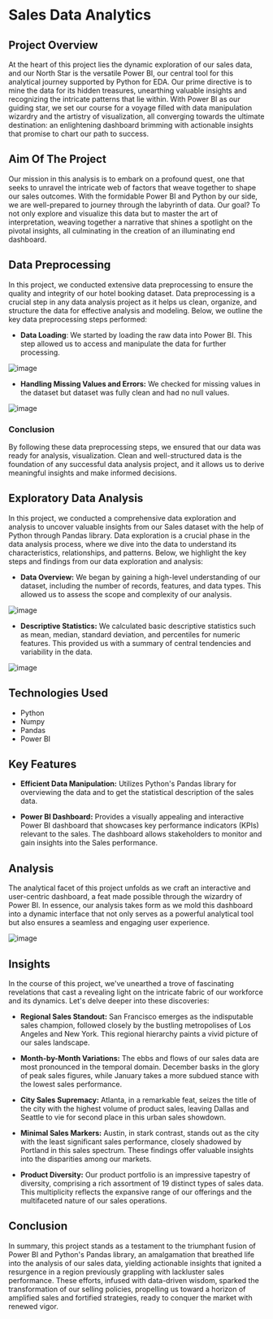 
# Sales Data Analytics


## Project Overview


At the heart of this project lies the dynamic exploration of our sales data, and our North Star is the versatile Power BI, our central tool for this analytical journey supported by Python for EDA. Our prime directive is to mine the data for its hidden treasures, unearthing valuable insights and recognizing the intricate patterns that lie within. With Power BI as our guiding star, we set our course for a voyage filled with data manipulation wizardry and the artistry of visualization, all converging towards the ultimate destination: an enlightening dashboard brimming with actionable insights that promise to chart our path to success.


## Aim Of The Project


Our mission in this analysis is to embark on a profound quest, one that seeks to unravel the intricate web of factors that weave together to shape our sales outcomes. With the formidable Power BI and Python by our side, we are well-prepared to journey through the labyrinth of data. Our goal? To not only explore and visualize this data but to master the art of interpretation, weaving together a narrative that shines a spotlight on the pivotal insights, all culminating in the creation of an illuminating end dashboard.
## Data Preprocessing

In this project, we conducted extensive data preprocessing to ensure the quality and integrity of our hotel booking dataset. Data preprocessing is a crucial step in any data analysis project as it helps us clean, organize, and structure the data for effective analysis and modeling. Below, we outline the key data preprocessing steps performed:

* **Data Loading**: We started by loading the raw data into Power BI. This step allowed us to access and manipulate the data for further processing. 

![image](https://github.com/harshk2320/MeriSkill_HR_Analytics/assets/139095684/bf9c8d70-4dd7-4854-9e7e-18d14fc502b8)

* **Handling Missing Values and Errors:** We checked for missing values in the dataset but dataset was fully clean and had no null values.

![image](https://github.com/harshk2320/MeriSkill_HR_Analytics/assets/139095684/d2687031-87fa-4b7b-8366-86f5764aa401)

### Conclusion

By following these data preprocessing steps, we ensured that our data was ready for analysis, visualization. Clean and well-structured data is the foundation of any successful data analysis project, and it allows us to derive meaningful insights and make informed decisions.
## Exploratory Data Analysis

In this project, we conducted a comprehensive data exploration and analysis to uncover valuable insights from our Sales dataset with the help of Python through Pandas library. Data exploration is a crucial phase in the data analysis process, where we dive into the data to understand its characteristics, relationships, and patterns. Below, we highlight the key steps and findings from our data exploration and analysis:

* **Data Overview:** We began by gaining a high-level understanding of our dataset, including the number of records, features, and data types. This allowed us to assess the scope and complexity of our analysis.

![image](https://github.com/harshk2320/MeriSkill_HR_Analytics/assets/139095684/9c0cabfb-2412-455c-a01a-a881c15cbbb2)

* **Descriptive Statistics:** We calculated basic descriptive statistics such as mean, median, standard deviation, and percentiles for numeric features. This provided us with a summary of central tendencies and variability in the data.

![image](https://github.com/harshk2320/MeriSkill_HR_Analytics/assets/139095684/47f0dd84-9e58-4c51-9dc7-bbc8cc26d2b3)



## Technologies Used

* Python
* Numpy
* Pandas
* Power BI
## Key Features

* **Efficient Data Manipulation:** Utilizes Python's Pandas library for overviewing the data and to get the statistical description of the sales data.

* **Power BI Dashboard:** Provides a visually appealing and interactive Power BI dashboard that showcases key performance indicators (KPIs) relevant to the sales. The dashboard allows stakeholders to monitor and gain insights into the Sales performance.
## Analysis

The analytical facet of this project unfolds as we craft an interactive and user-centric dashboard, a feat made possible through the wizardry of Power BI. In essence, our analysis takes form as we mold this dashboard into a dynamic interface that not only serves as a powerful analytical tool but also ensures a seamless and engaging user experience.

![image](https://github.com/harshk2320/MeriSkill_HR_Analytics/assets/139095684/6478dca0-c9ab-42fb-a285-e7c82ba33105)
## Insights

In the course of this project, we've unearthed a trove of fascinating revelations that cast a revealing light on the intricate fabric of our workforce and its dynamics. Let's delve deeper into these discoveries:

* **Regional Sales Standout:** San Francisco emerges as the indisputable sales champion, followed closely by the bustling metropolises of Los Angeles and New York. This regional hierarchy paints a vivid picture of our sales landscape.

* **Month-by-Month Variations:** The ebbs and flows of our sales data are most pronounced in the temporal domain. December basks in the glory of peak sales figures, while January takes a more subdued stance with the lowest sales performance.

* **City Sales Supremacy:** Atlanta, in a remarkable feat, seizes the title of the city with the highest volume of product sales, leaving Dallas and Seattle to vie for second place in this urban sales showdown.

* **Minimal Sales Markers:** Austin, in stark contrast, stands out as the city with the least significant sales performance, closely shadowed by Portland in this sales spectrum. These findings offer valuable insights into the disparities among our markets.

* **Product Diversity:** Our product portfolio is an impressive tapestry of diversity, comprising a rich assortment of 19 distinct types of sales data. This multiplicity reflects the expansive range of our offerings and the multifaceted nature of our sales operations.
## Conclusion

In summary, this project stands as a testament to the triumphant fusion of Power BI and Python's Pandas library, an amalgamation that breathed life into the analysis of our sales data, yielding actionable insights that ignited a resurgence in a region previously grappling with lackluster sales performance. These efforts, infused with data-driven wisdom, sparked the transformation of our selling policies, propelling us toward a horizon of amplified sales and fortified strategies, ready to conquer the market with renewed vigor.